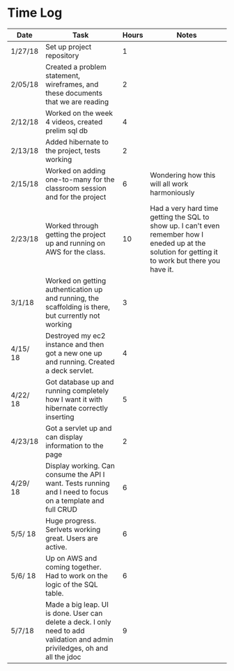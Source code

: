 # Time Log

| Date | Task | Hours | Notes|
|------|------|-------|------|
| 1/27/18| Set up project repository| 1 | |
| 2/05/18| Created a problem statement, wireframes, and these documents that we are reading  | 2 |  |
|2/12/18 | Worked on the week 4 videos, created prelim sql db| 4 | |
|2/13/18 | Added hibernate to the project, tests working | 2 | |
2/15/18 | Worked on adding one-to-many for the classroom session and for the project | 6 | Wondering how this will all work harmoniously|
|2/23/18| Worked through getting the project up and running on AWS for the class. | 10 | Had a very hard time getting the SQL to show up. I can't even remember how I eneded up at the solution for getting it to work but there you have it. |
|3/1/18| Worked on getting authentication up and running, the scaffolding is there, but currently not working| 3 | |
|4/15/ 18| Destroyed my ec2 instance and then got a new one up and running. Created a deck servlet. | 4| ||
|4/22/ 18| Got database up and running completely how I want it with hibernate correctly inserting | 5| ||
|4/23/18| Got a servlet up and can display information to the page| 2| |
|4/29/ 18 | Display working. Can consume the API I want. Tests running and I need  to focus on a template and full CRUD | 6 | ||
|5/5/ 18|Huge progress. Serlvets working great. Users are active. | 6|
|5/6/ 18|Up on AWS and coming together. Had to work on the logic of the SQL table. |6||
|5/7/18| Made a big leap. UI is done. User can delete a deck. I only need to add validation and admin priviledges, oh and all the jdoc| 9|||

